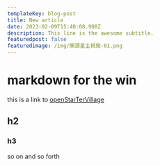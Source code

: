 ```yaml
---
templateKey: blog-post
title: New article
date: 2023-02-09T15:40:08.908Z
description: This line is the awesome subtitle.
featuredpost: false
featuredimage: /img/開源星主視覺-01.png
---
```

# markdown for the win

this is a link to [openStarTerVillage](https://openstartervillage.ocf.tw)

## h2
### h3
so on and so forth